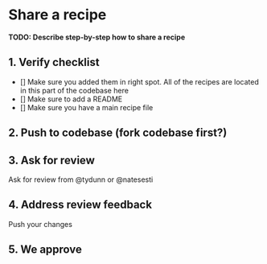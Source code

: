 # Share a recipe

**TODO: Describe step-by-step how to share a recipe**

## 1. Verify checklist

- [] Make sure you added them in right spot. All of the recipes are located in this part of the codebase here
- [] Make sure to add a README
- [] Make sure you have a main recipe file

## 2. Push to codebase (fork codebase first?)

## 3. Ask for review

Ask for review from @tydunn or @natesesti

## 4. Address review feedback

Push your changes

## 5. We approve